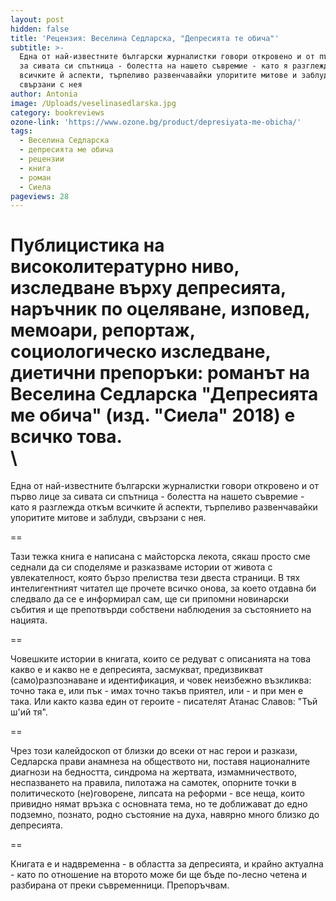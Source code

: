 ```yaml
---
layout: post
hidden: false
title: 'Рецензия: Веселина Седларска, "Депресията те обича"'
subtitle: >-
  Една от най-известните български журналистки говори откровено и от първо лице
  за сивата си спътница - болестта на нашето съвремие - като я разглежда откъм
  всичките й аспекти, търпеливо развенчавайки упоритите митове и заблуди,
  свързани с нея
author: Antonia
image: /Uploads/veselinasedlarska.jpg
category: bookreviews
ozone-link: 'https://www.ozone.bg/product/depresiyata-me-obicha/'
tags:
  - Веселина Седларска
  - депресията ме обича
  - рецензии
  - книга
  - роман
  - Сиела
pageviews: 28
---
```

Публицистика на високолитературно ниво, изследване върху депресията, наръчник по оцеляване, изповед, мемоари, репортаж, социологическо изследване, диетични препоръки: романът на Веселина Седларска "Депресията ме обича" (изд. "Сиела" 2018) е всичко това. \
\
==

Една от най-известните български журналистки говори откровено и от първо лице за сивата си спътница - болестта на нашето съвремие - като я разглежда откъм всичките й аспекти, търпеливо развенчавайки упоритите митове и заблуди, свързани с нея. 

\==

Тази тежка книга е написана с майсторска лекота, сякаш просто сме седнали да си споделяме и разказваме истории от живота с увлекателност, която бързо прелиства тези двеста страници. В тях интелигентният читател ще прочете всичко онова, за което отдавна би следвало да се е информирал сам, ще си припомни новинарски събития и ще препотвърди собствени наблюдения за състоянието на нацията. 

\==

Човешките истории в книгата, които се редуват с описанията на това какво е и какво не е депресията, засмукват, предизвикват (само)разпознаване и идентификация, и човек неизбежно възкликва: точно така е, или пък - имах точно такъв приятел, или - и при мен е така. Или както казва един от героите - писателят Атанас Славов: "Тъй ш'ий тя". 

\==

Чрез този калейдоскоп от близки до всеки от нас герои и разкази, Седларска прави анамнеза на обществото ни, поставя националните диагнози на бедността, синдрома на жертвата, измамничеството, неспазването на правила, пилотажа на самотек, опорните точки в политическото (не)говорене, липсата на реформи - все неща, които привидно нямат връзка с основната тема, но те доближават до едно подземно, познато, родно състояние на духа, навярно много близко до депресията. 

\==

Книгата е и надвременна - в областта за депресията, и крайно актуална - като по отношение на второто може би ще бъде по-лесно четена и разбирана от преки съвременници. Препоръчвам.
